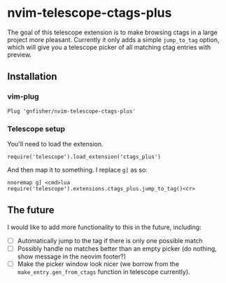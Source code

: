 # nvim-telescope-ctags-plus

The goal of this telescope extension is to make browsing ctags in a large
project more pleasant. Currently it only adds a simple `jump_to_tag` option,
which will give you a telescope picker of all matching ctag entries with
preview. 

## Installation

### vim-plug

```
Plug 'gnfisher/nvim-telescope-ctags-plus'
```

### Telescope setup

You'll need to load the extension.

```
require('telescope').load_extension('ctags_plus')
```

And then map it to something. I replace `g]` as so:

```
nnoremap g] <cmd>lua require('telescope').extensions.ctags_plus.jump_to_tag()<cr>
```

## The future

I would like to add more functionality to this in the future, including:

- [ ] Automatically jump to the tag if there is only one possible match
- [ ] Possibly handle no matches better than an empty picker (do nothing, show
  message in the neovim footer?)
- [ ] Make the picker window look nicer (we borrow from the
  `make_entry.gen_from_ctags` function in telescope currently).
